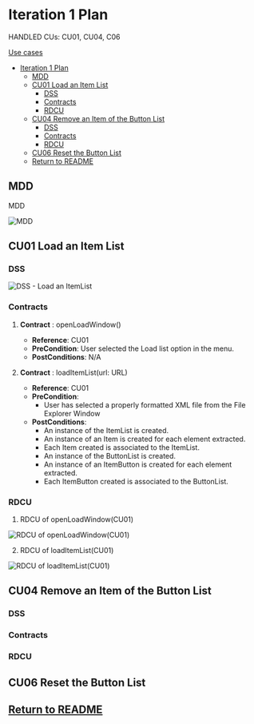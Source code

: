 # Iteration 1 Plan

HANDLED CUs: CU01, CU04, C06

[Use cases](../UseCases/use_cases.md)

- [Iteration 1 Plan](#iteration-1-plan)
  - [MDD](#mdd)
  - [CU01 Load an Item List](#cu01-load-an-item-list)
    - [DSS](#dss)
    - [Contracts](#contracts)
    - [RDCU](#rdcu)
  - [CU04 Remove an Item of the Button List](#cu04-remove-an-item-of-the-button-list)
    - [DSS](#dss-1)
    - [Contracts](#contracts-1)
    - [RDCU](#rdcu-1)
  - [CU06 Reset the Button List](#cu06-reset-the-button-list)
  - [Return to README](#return-to-readme)

## MDD 

MDD

![MDD](https://www.plantuml.com/plantuml/png/0/TLDTI-j047tVNp5KKBWWD5ulLq89Qki5mRvSqITVjicqNTpibjc9MCJ_xko6viEFFZJ9p3bppfvXBmDhugQsAZmRjzEaQmYyjoZ_PCfFdGhNkh6yzewThX4UaIhjz00nbnPvUyz8w7c_mtzIc7lh2OvMja5bSSt07iXijWoL8IpPUAUsfaB0UiTxgB5U8GLrqe-rnc6S1fvuwvLYms9nkLWeLLeT0Zm499ZDftyAU7i_59Ve6YbclwMeG7wiLo5l7-bxrJ1x9wNsHNNCMyRwpWIExEp0Db8CaCCLaTx7xYp22X1QpugCim8I9MMKfoJTHhvzMJQ4hiGunJZ63LAlUPqyfBbHz6tiS2pQOeknuROOKxY0OqWs-YmYzUQLIPViwH1ArrtuigdHfVEU7yuheJ_tzWNReIRP14vFqoDbd4C1zsXbbLZ9mPxSrVH2ZHK7b6vCfCdYWk2pJAcqmw-Z1v0-eY4kyNAO3MVzADvjDehF2JLtdAwLuBR53oHp-8yxmY3M8sNwzpi_loR3NUImbFkn6Kaap5StckJEwPT1WEeINIKNy0C0 "MDD")


## CU01 Load an Item List

### DSS

![DSS - Load an ItemList](https://www.plantuml.com/plantuml/png/0/JP3DQWCn38JlVWgHKmhT5zX3ISgs4DZsq93shDhgOkALNLdkpzjNcnBOYp3wPaQ3TrLHjCq9N3r7BYWuGzNVH3Ob-WMjo40Vs98-PjPdd0bUIG8ohXJlwC-JvCR1vvG5L92h8M9TNw3FHkpfYMh5YVOfJWpUD2HEezhruNY43iQC0P3Xe3IFiQfpwDLID_sfacm0ApHdaHfzBCXgO5zAYXurPhvm1ESQT7Vsw24NuYNpBNB8tziRXz0PQeQ6xDji3U3XfrXn4lWNhTp9dDScsoQfXzFBkCwuGgZuHU4MxfjgvijcyL9mRaSSx4__0000 "DSS - Load an ItemList")


### Contracts

1.  **Contract** : openLoadWindow()
    - **Reference**: CU01
    - **PreCondition**: User selected the Load list option in the menu.
    - **PostConditions**: N/A

2.  **Contract** : loadItemList(url: URL)
    - **Reference**: CU01
    - **PreCondition**: 
      - User has selected a properly formatted XML file from the File Explorer Window
    - **PostConditions**: 
      - An instance of the ItemList is created. 
      - An instance of an Item is created for each element extracted.
      - Each Item created is associated to the ItemList.
      - An instance of the ButtonList is created. 
      - An instance of an ItemButton is created for each element extracted.
      - Each ItemButton created is associated to the ButtonList.

### RDCU

1. RDCU of openLoadWindow(CU01)

![RDCU of openLoadWindow(CU01)](https://www.plantuml.com/plantuml/png/0/NL1DImCn4BtdLmmzwS6YrmMbibKGF8dLIozZCai7ivEOJ5ZzzywkXM8lOSBxcZURgbYqZT7LJvQC1KUe-XF9tiB-30aqO8iw9571aU2DIa11fwocUDdsEqW3f4pod32yiuGqNVIxwvjBvyn1sND6KLXXphsPb1GZbUuqhW0he7VEILA2I8FEZkWxE97sydeW-6S1_c-ie0RTvnpPetAIzLxWIM7Y6A7GLwEgWF38jYvzvvYAQQTbJq09HauVYYpsWLRYqiRY8IJVHfBPI0_0kdPNT-YXE-zgFT4VeLb_kn3ck8TZsapPa0Gxx2y0 "RDCU of openLoadWindow(CU01)")

2. RDCU of loadItemList(CU01)

![RDCU of loadItemList(CU01)](https://www.plantuml.com/plantuml/png/0/TPFDJkim48NtVeeHgnJHwhArH8Ne1UbAY0KIx2VE52ocTkHCTE7j6UUt3MKJMRRddE-S9BUDO9BsmARvyA76X0Tev8j9dycxnKb5UsnPzZ58m0F1AwKA0nhneXFFVtSl4FV04Qj_GeT7tqYnU_bplJ96vyKxNsCGkC2wtgb4YioKxBoy06m0tUbbcsNkFoMXazXVOJ8cH25Tx2KxehCmovZr5XrOQ1F33SIQmeDdkl-iEIPAnMenp6H13oc9GRVUQX0Bh9uqcMvoeemnfLBfPIWx7dQ8dazDF2jX8bGrmxJUUeRBIpNomv22ZlCRb-zHaHdiKwmeRvvrwvqCnrZ3Gqn0wDuxnUmexzJ5M73C69uLOwOO24Rt_7vjzn64jok8phM9WgF6-g0mIyt7-5zVG5kptXw4vsmRhBhleSWRAqEXWeoyJ7JNYiGmDLWk6Ypv5BqS6YodCKqmQumvHWWxzNksodwmBxJyfT5EwaobvGnMvkZbCTXGQwz_3DK3hNvgdNGv21x7p7NsSaM_ULofkTMr_hJV "RDCU of loadItemList(CU01)")




## CU04 Remove an Item of the Button List

### DSS 

### Contracts

### RDCU

## CU06 Reset the Button List

## [Return to README](../../README.md)
